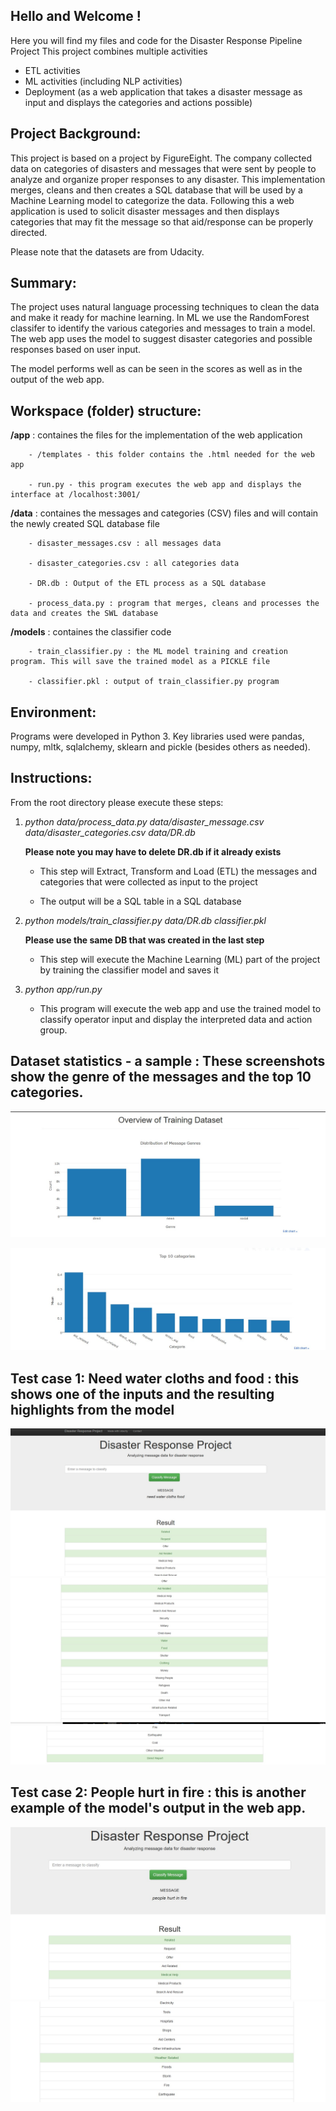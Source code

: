 ## Hello and Welcome !
Here you will find my files and code for the Disaster Response Pipeline Project
This project combines multiple activities
  - ETL activities
  - ML activities (including NLP activities)
  - Deployment (as a web application that takes a disaster message as input and displays the categories and actions possible)
    
## Project Background:
  This project is based on a project by FigureEight. The company collected data on categories of disasters and messages that were sent by people to analyze and organize proper responses to any disaster.
  This implementation merges, cleans and then creates a SQL database that will be used by a Machine Learning model to categorize the data.
  Following this a web application is used to solicit disaster messages and then displays categories that may fit the message so that aid/response can be properly directed. 
  
  Please note that the datasets are from Udacity.
  
## Summary: 
  The project uses natural language processing techniques to clean the data and make it ready for machine learning. In ML we use the RandomForest classifer to identify the various categories and messages to train a model. 
  The web app uses the model to suggest disaster categories and possible responses based on user input.
  
  The model performs well as can be seen in the scores as well as in the output of the web app. 
    
 ## Workspace (folder) structure:
 
   **/app** : containes the files for the implementation of the web application
   
        - /templates - this folder contains the .html needed for the web app
   
        - run.py - this program executes the web app and displays the interface at /localhost:3001/
 
   **/data** : containes the messages and categories (CSV) files and will contain the newly created SQL database file
        
        - disaster_messages.csv : all messages data
        
        - disaster_categories.csv : all categories data
        
        - DR.db : Output of the ETL process as a SQL database
        
        - process_data.py : program that merges, cleans and processes the data and creates the SWL database
 
   **/models** : containes the classifier code
   
        - train_classifier.py : the ML model training and creation program. This will save the trained model as a PICKLE file
        
        - classifier.pkl : output of train_classifier.py program
        
        
## Environment:
  Programs were developed in Python 3. Key libraries used were pandas, numpy, mltk, sqlalchemy, sklearn and pickle (besides others as needed). 
  
  
## Instructions:
  From the root directory please execute these steps:
  1.  *_python data/process_data.py data/disaster_message.csv data/disaster_categories.csv data/DR.db_* 
  
      **Please note you may have to delete DR.db if it already exists**
      
      - This step will Extract, Transform and Load (ETL) the messages and categories that were collected as input to the project
      
      - The output will be a SQL table in a SQL database
      
  2.  _*python models/train_classifier.py data/DR.db classifier.pkl*_
  
      **Please use the same DB that was created in the last step**
      
      - This step will execute the Machine Learning (ML) part of the project by training the classifier model and saves it
      
  3.  *python app/run.py*
      
      - This program will execute the web app and use the trained model to classify operator input and display the interpreted data and action group.
 

## Dataset statistics - a sample : These screenshots show the genre of the messages and the top 10 categories.
![Dataset Overview](screenshots/dataset_overview.jpg)

![Disaster Categories](screenshots/top10.jpg)

## Test case 1: Need water cloths and food : this shows one of the inputs and the resulting highlights from the model

![case_1_1](screenshots/need_water_cloths_food_1.jpg)
![case_1_2](screenshots/need_water_cloths_food_2.jpg)
![case_1_3](screenshots/need_water_cloths_food_3.jpg)

## Test case 2: People hurt in fire : this is another example of the model's output in the web app.

![case_2_1](screenshots/people_hurt_in_fire_1.jpg)
![case_2_1](screenshots/people_hurt_in_fire_2.jpg)



